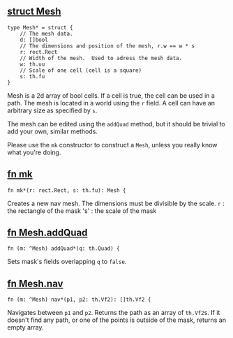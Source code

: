## [struct Mesh](https://git.sr.ht/~mrms/tophat/tree/main/item/umka/nav.um#L6)

```
type Mesh* = struct {
	// The mesh data.
	d: []bool
	// The dimensions and position of the mesh, r.w == w * s
	r: rect.Rect
	// Width of the mesh.  Used to adress the mesh data.
	w: th.uu
	// Scale of one cell (cell is a square)
	s: th.fu
}
```

Mesh is a 2d array of bool cells.  If a cell is true, the cell can be used
in a path.  The mesh is located in a world using the `r` field.  A cell can
have an arbitrary size as specified by `s`.

The mesh can be edited using the `addQuad` method, but it should be trivial
to add your own, similar methods.

Please use the `mk` constructor to construct a `Mesh`, unless you really
know what you're doing.


## [fn mk](https://git.sr.ht/~mrms/tophat/tree/main/item/umka/nav.um#L27)

```
fn mk*(r: rect.Rect, s: th.fu): Mesh {
```

Creates a new nav mesh. The dimensions must be divisible by the scale.
`r`
: the rectangle of the mask
's'
: the scale of the mask


## [fn Mesh.addQuad](https://git.sr.ht/~mrms/tophat/tree/main/item/umka/nav.um#L49)

```
fn (m: ^Mesh) addQuad*(q: th.Quad) {
```

Sets mask's fields overlapping `q` to `false`.


## [fn Mesh.nav](https://git.sr.ht/~mrms/tophat/tree/main/item/umka/nav.um#L56)

```
fn (m: ^Mesh) nav*(p1, p2: th.Vf2): []th.Vf2 {
```

Navigates between `p1` and `p2`. Returns the path as an array of `th.Vf2`s.
If it doesn't find any path, or one of the points is outside of the mask,
returns an empty array.


